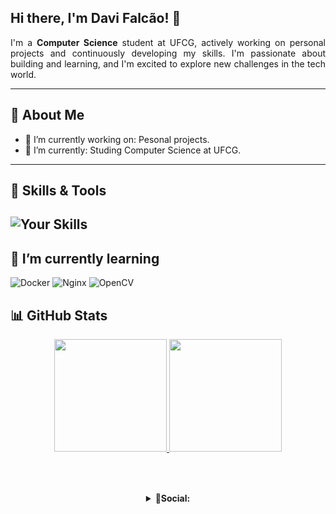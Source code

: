 ## Hi there, I'm Davi Falcão! 👋
<p align="justify">
I'm a <b>Computer Science</b> student at UFCG, actively working on personal projects and continuously developing my skills. I'm passionate about building and learning, and I'm excited to explore new challenges in the tech world.
</p>

---

## 🚀 About Me
- 🔭 I’m currently working on: Pesonal projects.
- 🌱 I’m currently: Studing Computer Science at UFCG.
---

## 🧠 Skills & Tools
![Your Skills](https://skillicons.dev/icons?i=java,python,git,github,linux&theme=light)
---

## 🌱 I’m currently learning
![Docker](https://img.shields.io/badge/docker-%230db7ed.svg?style=for-the-badge&logo=docker&logoColor=white)
![Nginx](https://img.shields.io/badge/nginx-%23009639.svg?style=for-the-badge&logo=nginx&logoColor=white)
![OpenCV](https://img.shields.io/badge/OpenCV-%235C3EE8.svg?style=for-the-badge&logo=opencv&logoColor=white)


## 📊 GitHub Stats
<div align="center">
  <!-- GitHub Stats -->
  <a href="https://github.com/anuraghazra/github-readme-stats">
    <img height="180em"  src="https://github-readme-stats.vercel.app/api?username=Davi-Falcao&theme=transparent&show_icons=true&rank_icon=github" />
    <img height="180em" src="https://github-readme-stats.vercel.app/api/top-langs/?username=Davi-Falcao&layout=compact&theme=transparent&exclude_repo=parktech,parktech-prolog&custom_title=Used%20languages&size_weight=0.1&count_weight=0.9&hide=Jupyter%20Notebook" />
  </a>
</div>

<br>

##

<br>

<details align="center">  
  <summary>
        <b>📱Social:</b>
  </summary>
  
  <br>

  ##

  <br>

  <div align="center">
      <b>
        Contact me:
      </b>
      <br>
      <br>

   <a href="https://www.linkedin.com/in/davi-falc%C3%A3o-989aa52a2/" target="_blank">
      <img  
        src="https://img.shields.io/badge/-LinkedIn-%230077B5?style=for-the-badge&logo=linkedin&logoColor=white"
        style="transform: scale(2.0); margin-top: 10px;" 
      />
    </a>
    <a href="mailto:davifaf3106@gmail.com">
      <img 
        src="https://img.shields.io/badge/Gmail-D14836?style=for-the-badge&logo=gmail&logoColor=white"
      />
    </a>
  </div>

  <br>

</details>

##

<br>





